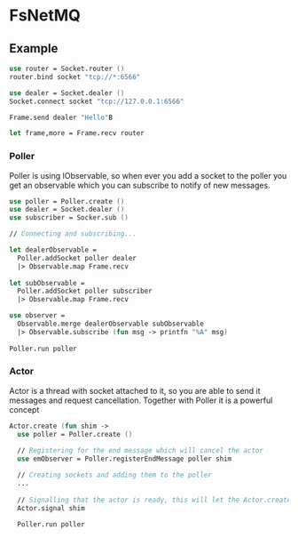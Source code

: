 # FsNetMQ

## Example

```fsharp
use router = Socket.router ()
router.bind socket "tcp://*:6566"

use dealer = Socket.dealer ()
Socket.connect socket "tcp://127.0.0.1:6566"

Frame.send dealer "Hello"B

let frame,more = Frame.recv router
```

### Poller

Poller is using IObservable, so when ever you add a socket to the poller you get an observable which you can subscribe to notify of new messages.

```fsharp
use poller = Poller.create ()
use dealer = Socket.dealer ()
use subscriber = Socker.sub ()

// Connecting and subscribing...

let dealerObservable = 
  Poller.addSocket poller dealer
  |> Observable.map Frame.recv
  
let subObservable = 
  Poller.addSocket poller subscriber
  |> Observable.map Frame.recv

use observer = 
  Observable.merge dealerObservable subObservable  
  |> Observable.subscribe (fun msg -> printfn "%A" msg)
  
Poller.run poller
```

### Actor

Actor is a thread with socket attached to it, so you are able to send it messages and request cancellation. Together with Poller it is a powerful concept

```fsharp
Actor.create (fun shim -> 
  use poller = Poller.create ()
    
  // Registering for the end message which will cancel the actor
  use emObserver = Poller.registerEndMessage poller shim

  // Creating sockets and adding them to the poller
  ...
   
  // Signalling that the actor is ready, this will let the Actor.create function to exit
  Actor.signal shim

  Poller.run poller

```

